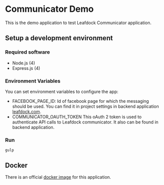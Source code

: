 # Communicator Demo

This is the demo application to test Leafdock Communicator application.

## Setup a development environment
### Required software

- Node.js (4)
- Express.js (4)

### Environment Variables
You can set environment variables to configure the app:
- FACEBOOK_PAGE_ID: Id of facebook page for which the messaging should
be used. You can find it in project settings in backend application
[leafdock.com](leafdock.com).
- COMMUNICATOR_OAUTH_TOKEN This oAuth 2 token is used to authenticate
API calls to Leafdock communicator. It also can be found in backend
application.

### Run
`gulp`

## Docker
There is an official
[docker image](https://hub.docker.com/r/envelon/communicator-demo/)
for this application.
